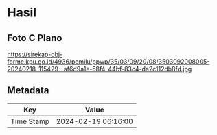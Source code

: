 # Hasil

## Foto C Plano

https://sirekap-obj-formc.kpu.go.id/4936/pemilu/ppwp/35/03/09/20/08/3503092008005-20240218-115429--af6d9a1e-58f4-44bf-83c4-da2c112db8fd.jpg


## Metadata

| Key        | Value               |
| ---------- | ------------------- |
| Time Stamp | 2024-02-19 06:16:00 |



